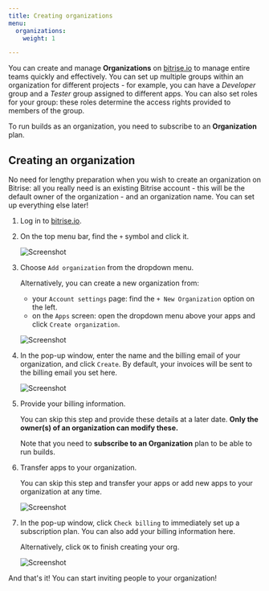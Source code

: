 ```yaml
---
title: Creating organizations
menu:
  organizations:
    weight: 1

---
```

You can create and manage **Organizations** on [bitrise.io](https://www.bitrise.io) to manage entire teams quickly and effectively. You can set up multiple groups within an organization for different projects - for example, you can have a _Developer_ group and a _Tester_ group assigned to different apps. You can also set roles for your group: these roles determine the access rights provided to members of the group.

To run builds as an organization, you need to subscribe to an **Organization** plan.

## Creating an organization

No need for lengthy preparation when you wish to create an organization on Bitrise: all you really need is an existing Bitrise account - this will be the default owner of the organization - and an organization name. You can set up everything else later!

1. Log in to [bitrise.io](https://www.bitrise.io).
2. On the top menu bar, find the `+` symbol and click it.

   ![Screenshot](/img/team-management/organization/add-org.png)
3. Choose `Add organization` from the dropdown menu.

   Alternatively, you can create a new organization from:
   * your `Account settings` page: find the `+ New Organization` option on the left.
   * on the `Apps` screen: open the dropdown menu above your apps and click `Create organization`.

   ![Screenshot](/img/team-management/organization/add-org-apps.png)
4. In the pop-up window, enter the name and the billing email of your organization, and click `Create`. By default, your invoices will be sent to the billing email you set here.

	![Screenshot](/img/team-management/organization/name-email-org.png)
5. Provide your billing information.

	You can skip this step and provide these details at a later date. **Only the owner(s) of an organization can modify these.**

	Note that you need to **subscribe to an Organization** plan to be able to run builds.

6. Transfer apps to your organization.

	You can skip this step and transfer your apps or add new apps to your organization at any time.

	![Screenshot](/img/team-management/organization/transfer-apps-creation.png)
7. In the pop-up window, click `Check billing` to immediately set up a subscription plan. You can also add your billing information here.

	Alternatively, click `OK` to finish creating your org.

	![Screenshot](/img/team-management/organization/no-active-sub-yet.png)

And that's it! You can start inviting people to your organization!